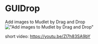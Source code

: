 # GUIDrop
Add images to Mudlet by Drag and Drop
!["Add images to Mudlet by Drag and Drop"](https://user-images.githubusercontent.com/60551052/81191827-c54b7580-8fb9-11ea-939d-f5e9fcd1c1d8.gif)

short video: https://youtu.be/Zl7h83SA9bY
